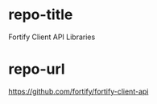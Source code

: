 # repo-title
Fortify Client API Libraries

# repo-url
https://github.com/fortify/fortify-client-api
